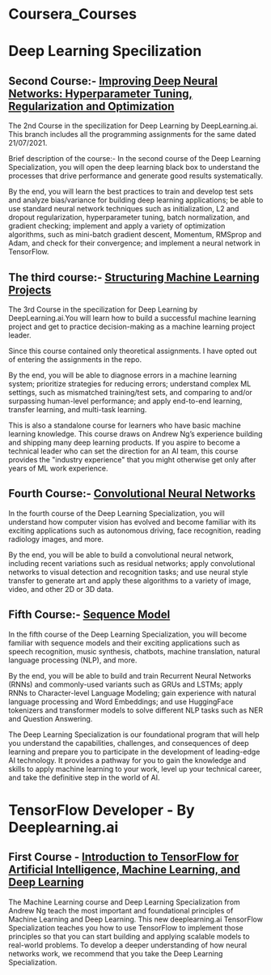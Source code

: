 # Coursera_Courses

# Deep Learning Specilization

## Second Course:- [Improving Deep Neural Networks: Hyperparameter Tuning, Regularization and Optimization](https://www.coursera.org/learn/deep-neural-network?specialization=deep-learning)

The 2nd Course in the specilization for Deep Learning by DeepLearning.ai. This branch includes all the programming assignments for the same dated  21/07/2021.


Brief description of the course:-
In the second course of the Deep Learning Specialization, you will open the deep learning black box to understand the processes that drive performance and generate good results systematically. 

By the end, you will learn the best practices to train and develop test sets and analyze bias/variance for building deep learning applications; be able to use standard neural network techniques such as initialization, L2 and dropout regularization, hyperparameter tuning, batch normalization, and gradient checking; implement and apply a variety of optimization algorithms, such as mini-batch gradient descent, Momentum, RMSprop and Adam, and check for their convergence; and implement a neural network in TensorFlow.


## The third course:- [Structuring Machine Learning Projects](https://www.coursera.org/learn/machine-learning-projects?specialization=deep-learning)

The 3rd Course in the specilization for Deep Learning by DeepLearning.ai.You will learn how to build a successful machine learning project and get to practice decision-making as a machine learning project leader. 

Since this course contained only theoretical assignments. I have opted out of entering the assignments in the repo.

By the end, you will be able to diagnose errors in a machine learning system; prioritize strategies for reducing errors; understand complex ML settings, such as mismatched training/test sets, and comparing to and/or surpassing human-level performance; and apply end-to-end learning, transfer learning, and multi-task learning.

This is also a standalone course for learners who have basic machine learning knowledge. This course draws on Andrew Ng’s experience building and shipping many deep learning products. If you aspire to become a technical leader who can set the direction for an AI team, this course provides the "industry experience" that you might otherwise get only after years of ML work experience.


## Fourth Course:- [Convolutional Neural Networks](https://www.coursera.org/learn/convolutional-neural-networks?)

In the fourth course of the Deep Learning Specialization, you will understand how computer vision has evolved and become familiar with its exciting applications such as autonomous driving, face recognition, reading radiology images, and more.

By the end, you will be able to build a convolutional neural network, including recent variations such as residual networks; apply convolutional networks to visual detection and recognition tasks; and use neural style transfer to generate art and apply these algorithms to a variety of image, video, and other 2D or 3D data.

## Fifth Course:- [Sequence Model](https://www.coursera.org/learn/nlp-sequence-models?)

In the fifth course of the Deep Learning Specialization, you will become familiar with sequence models and their exciting applications such as speech recognition, music synthesis, chatbots, machine translation, natural language processing (NLP), and more. 

By the end, you will be able to build and train Recurrent Neural Networks (RNNs) and commonly-used variants such as GRUs and LSTMs; apply RNNs to Character-level Language Modeling; gain experience with natural language processing and Word Embeddings; and use HuggingFace tokenizers and transformer models to solve different NLP tasks such as NER and Question Answering.

The Deep Learning Specialization is our foundational program that will help you understand the capabilities, challenges, and consequences of deep learning and prepare you to participate in the development of leading-edge AI technology. It provides a pathway for you to gain the knowledge and skills to apply machine learning to your work, level up your technical career, and take the definitive step in the world of AI.

# TensorFlow Developer - By Deeplearning.ai

## First Course - [Introduction to TensorFlow for Artificial Intelligence, Machine Learning, and Deep Learning](https://www.coursera.org/learn/introductiontensorflow/home/welcome)

The Machine Learning course and Deep Learning Specialization from Andrew Ng teach the most important and foundational principles of Machine Learning and Deep Learning. This new deeplearning.ai TensorFlow Specialization teaches you how to use TensorFlow to implement those principles so that you can start building and applying scalable models to real-world problems. To develop a deeper understanding of how neural networks work, we recommend that you take the Deep Learning Specialization.






